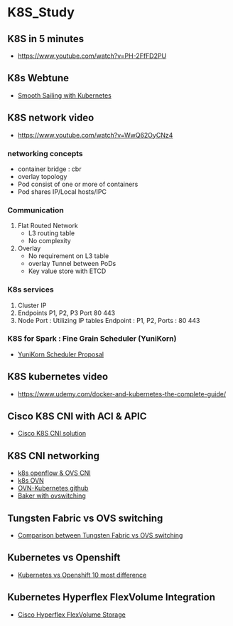 # K8S_Study

## K8S in 5 minutes
  - https://www.youtube.com/watch?v=PH-2FfFD2PU

## K8s Webtune
  - [Smooth Sailing with Kubernetes](https://cloud.google.com/kubernetes-engine/kubernetes-comic/?hl=ko)
## K8S network video 
  - https://www.youtube.com/watch?v=WwQ62OyCNz4

### networking concepts
  - container bridge : cbr
  - overlay topology
  - Pod consist of one or more of containers
  - Pod shares IP/Local hosts/IPC
### Communication 
  1) Flat Routed Network
     - L3 routing table 
     - No complexity
  2) Overlay 
     - No requirement on L3 table
     - overlay Tunnel between PoDs
     - Key value store with ETCD

### K8s services
  1) Cluster IP
  2) Endpoints
    P1, P2, P3
    Port 80 443
  3) Node Port : Utilizing IP tables
     Endpoint : P1, P2, Ports : 80 443

### K8S for Spark : Fine Grain Scheduler (YuniKorn) 
 -  [ YuniKorn Scheduler Proposal](https://cwiki.apache.org/confluence/display/INCUBATOR/YuniKornProposal) 


## K8S kubernetes video
  - https://www.udemy.com/docker-and-kubernetes-the-complete-guide/

## Cisco K8S CNI with ACI & APIC
 - [Cisco K8S CNI solution](https://www.cisco.com/c/dam/global/da_dk/assets/pdfs/cisco_tech_update_aci_og_container_networking.pdf)

## K8S CNI networking
 - [k8s openflow & OVS CNI](https://events.linuxfoundation.org/wp-content/uploads/2017/12/Kubernetes-Networking-Made-Easy-with-Open-vSwitch-and-OpenFlow-Péter-Megyesi-LeanNet-ltd..pdf)
 - [k8s OVN ](http://www.openvswitch.org//support/slides/OVN_LinuxCon_Toronto.pdf)
 - [OVN-Kubernetes github](https://github.com/openvswitch/ovn-kubernetes)
 - [Baker with ovswitching](http://www.openvswitch.org/support/boston2017/1530-han-zhou.pdf)
 
## Tungsten Fabric vs OVS switching
 - [Comparison between Tungsten Fabric vs OVS switching](https://ovsfall2018.sched.com/event/IO8Y/comparison-between-ovs-and-tungsten-fabric-vrouter)
 
## Kubernetes vs Openshift
 - [Kubernetes vs Openshift 10 most difference](https://cloudowski.com/articles/10-differences-between-openshift-and-kubernetes/)
 
## Kubernetes Hyperflex FlexVolume Integration
 - [Cisco Hyperflex FlexVolume Storage](https://www.cisco.com/c/en/us/td/docs/hyperconverged_systems/HyperFlex_HX_DataPlatformSoftware/HyperFlex_Kubernetes_Administration_Guide/3_5/b_Cisco_HyperFlex_Systems_Administration_Guide_for_Kubernetes/b_Cisco_HyperFlex_Systems_Administration_Guide_for_Kubernetes_chapter_00.html)
 
